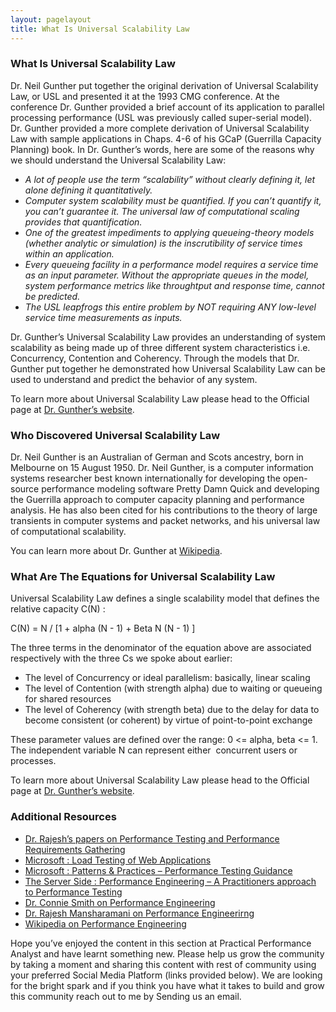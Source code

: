 ```yaml
---
layout: pagelayout
title: What Is Universal Scalability Law
---
```


### What Is Universal Scalability Law

Dr. Neil Gunther put together the original derivation of Universal Scalability Law, or USL and presented it at the 1993 CMG conference. At the conference Dr. Gunther provided a brief account of its application to parallel processing performance (USL was previously called super-serial model). Dr. Gunther provided a more complete derivation of Universal Scalability Law with sample applications in Chaps. 4-6 of his GCaP (Guerrilla Capacity Planning) book. In Dr. Gunther&#8217;s words, here are some of the reasons why we should understand the Universal Scalability Law:

  * _A lot of people use the term &#8220;scalability&#8221; without clearly defining it, let alone defining it quantitatively._
  * _Computer system scalability must be quantified. If you can&#8217;t quantify it, you can&#8217;t guarantee it. The universal law of computational scaling provides that quantification._
  * _One of the greatest impediments to applying queueing-theory models (whether analytic or simulation) is the inscrutibility of service times within an application._
  * _Every queueing facility in a performance model requires a service time as an input parameter. Without the appropriate queues in the model, system performance metrics like throughtput and response time, cannot be predicted._
  * _The USL leapfrogs this entire problem by NOT requiring ANY low-level service time measurements as inputs._

Dr. Gunther&#8217;s Universal Scalability Law provides an understanding of system scalability as being made up of three different system characteristics i.e. Concurrency, Contention and Coherency. Through the models that Dr. Gunther put together he demonstrated how Universal Scalability Law can be used to understand and predict the behavior of any system.

To learn more about Universal Scalability Law please head to the Official page at <a href="http://www.perfdynamics.com/Manifesto/USLscalability.html" target="_blank">Dr. Gunther&#8217;s website</a>.

### Who Discovered Universal Scalability Law

Dr. Neil Gunther is an Australian of German and Scots ancestry, born in Melbourne on 15 August 1950. Dr. Neil Gunther, is a computer information systems researcher best known internationally for developing the open-source performance modeling software Pretty Damn Quick and developing the Guerrilla approach to computer capacity planning and performance analysis. He has also been cited for his contributions to the theory of large transients in computer systems and packet networks, and his universal law of computational scalability.

You can learn more about Dr. Gunther at <a href="https://en.wikipedia.org/wiki/Neil_J._Gunther" target="_blank">Wikipedia</a>.

### What Are The Equations for Universal Scalability Law

Universal Scalability Law defines a single scalability model that defines the relative capacity C(N) :

C(N) =  N / [1 + alpha (N - 1) + Beta N (N - 1) ]

The three terms in the denominator of the equation above are associated respectively with the three Cs we spoke about earlier:

  * The level of Concurrency or ideal parallelism: basically, linear scaling
  * The level of Contention (with strength alpha) due to waiting or queueing for shared resources
  * The level of Coherency (with strength beta) due to the delay for data to become consistent (or coherent) by virtue of point-to-point exchange

These parameter values are defined over the range: 0 <= alpha, beta <= 1. The independent variable N can represent either  concurrent users or processes.

To learn more about Universal Scalability Law please head to the Official page at <a href="http://www.perfdynamics.com/Manifesto/USLscalability.html" target="_blank">Dr. Gunther&#8217;s website</a>.


### Additional Resources

* [Dr. Rajesh’s papers on Performance Testing and Performance Requirements Gathering](https://sites.google.com/site/swperfengg/)
* [Microsoft : Load Testing of Web Applications](http://msdn.microsoft.com/en-us/library/bb924372.aspx)
* [Microsoft : Patterns & Practices – Performance Testing Guidance](http://perftesting.codeplex.com/wikipage?title=How%20To:%20Model%20the%20Workload%20for%20Web%20Applications)
* [The Server Side : Performance Engineering – A Practitioners approach to Performance Testing](http://www.theserverside.com/news/1363731/Performance-Engineering-a-Practitioners-Approach-to-Performance-Testing)
* [Dr. Connie Smith on Performance Engineering](http://www.perfeng.com)
* [Dr. Rajesh Mansharamani on Performance Engineerirng](https://sites.google.com/site/swperfengg/home)
* [Wikipedia on Performance Engineering](http://en.wikipedia.org/wiki/Performance_engineering)

Hope you’ve enjoyed the content in this section at Practical Performance Analyst and have learnt something new. Please help us grow the community by taking a moment and sharing this content with rest of community using your preferred Social Media Platform (links provided below). We are looking for the bright spark and if you think you have what it takes to build and grow this community reach out to me by Sending us an email. 

